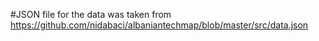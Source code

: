 #JSON file for the data was taken from https://github.com/nidabaci/albaniantechmap/blob/master/src/data.json
